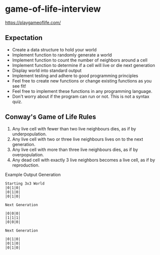 # game-of-life-interview

https://playgameoflife.com/

## Expectation
* Create a data structure to hold your world
* Implement function to randomly generate a world
* Implement function to count the number of neighbors around a cell
* Implement function to determine if a cell will live or die next generation
* Display world into standard output
* Implement testing and adhere to good programming principles
* Feel free to create new functions or change existing functions as you see fit!
* Feel free to implement these functions in any programming language.
* Don't worry about if the program can run or not. This is  not a syntax quiz. 


## Conway's Game of Life Rules
1. Any live cell with fewer than two live neighbours dies, as if by underpopulation.
2. Any live cell with two or three live neighbours lives on to the next generation.
3. Any live cell with more than three live neighbours dies, as if by overpopulation.
4. Any dead cell with exactly 3 live neighbors becomes a live cell, as if by reproduction.

Example Output Generation

```text
Starting 3x3 World
|0|1|0|
|0|1|0|
|0|1|0|

Next Generation 

|0|0|0|
|1|1|1|
|0|0|0|

Next Generation

|0|1|0|
|0|1|0|
|0|1|0|
```
